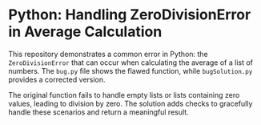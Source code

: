 # Python: Handling ZeroDivisionError in Average Calculation

This repository demonstrates a common error in Python: the `ZeroDivisionError` that can occur when calculating the average of a list of numbers. The `bug.py` file shows the flawed function, while `bugSolution.py` provides a corrected version.

The original function fails to handle empty lists or lists containing zero values, leading to division by zero. The solution adds checks to gracefully handle these scenarios and return a meaningful result.